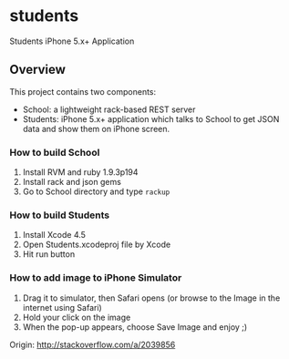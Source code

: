 students
========

Students iPhone 5.x+ Application

Overview
--------

This project contains two components:
* School: a lightweight rack-based REST server
* Students: iPhone 5.x+ application which talks to School to get JSON data and show them on iPhone screen.

### How to build School

1. Install RVM and ruby 1.9.3p194
2. Install rack and json gems
3. Go to School directory and type `rackup`

### How to build Students
1. Install Xcode 4.5
2. Open Students.xcodeproj file by Xcode
3. Hit run button


### How to add image to iPhone Simulator

1. Drag it to simulator, then Safari opens (or browse to the Image in the internet using Safari)
2. Hold your click on the image
3. When the pop-up appears, choose Save Image and enjoy ;)

Origin: <http://stackoverflow.com/a/2039856>
